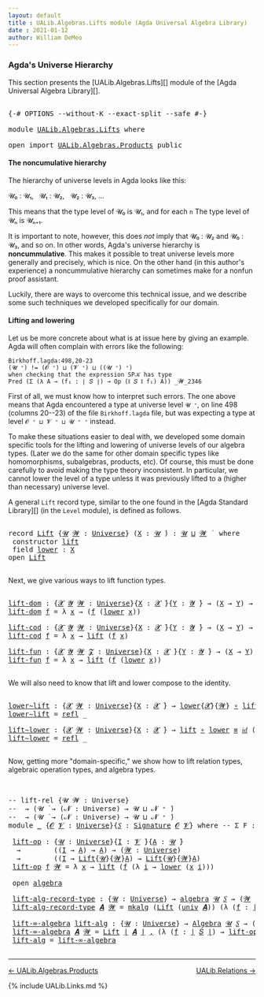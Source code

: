 ```yaml
---
layout: default
title : UALib.Algebras.Lifts module (Agda Universal Algebra Library)
date : 2021-01-12
author: William DeMeo
---
```


### <a id="agdas-universe-hierarchy">Agda's Universe Hierarchy</a>

This section presents the [UALib.Algebras.Lifts][] module of the [Agda Universal Algebra Library][].

<pre class="Agda">

<a id="319" class="Symbol">{-#</a> <a id="323" class="Keyword">OPTIONS</a> <a id="331" class="Pragma">--without-K</a> <a id="343" class="Pragma">--exact-split</a> <a id="357" class="Pragma">--safe</a> <a id="364" class="Symbol">#-}</a>

<a id="369" class="Keyword">module</a> <a id="376" href="UALib.Algebras.Lifts.html" class="Module">UALib.Algebras.Lifts</a> <a id="397" class="Keyword">where</a>

<a id="404" class="Keyword">open</a> <a id="409" class="Keyword">import</a> <a id="416" href="UALib.Algebras.Products.html" class="Module">UALib.Algebras.Products</a> <a id="440" class="Keyword">public</a>
</pre>

#### The noncumulative hierarchy

The hierarchy of universe levels in Agda looks like this:

𝓤₀ : 𝓤₁, &nbsp; 𝓤₁ : 𝓤₂, &nbsp; 𝓤₂ : 𝓤₃, …

This means that the type level of 𝓤₀ is 𝓤₁, and for each `n` The type level of 𝓤ₙ is 𝓤ₙ₊₁.

It is important to note, however, this does *not* imply that 𝓤₀ : 𝓤₂ and 𝓤₀ : 𝓤₃, and so on.  In other words, Agda's universe hierarchy is **noncummulative**.  This makes it possible to treat universe levels more generally and precisely, which is nice. On the other hand (in this author's experience) a noncummulative hierarchy can sometimes make for a nonfun proof assistant.

Luckily, there are ways to overcome this technical issue, and we describe some such techniques we developed specifically for our domain.

#### Lifting and lowering

Let us be more concrete about what is at issue here by giving an example. Agda will often complain with errors like the following:

```
Birkhoff.lagda:498,20-23
(𝓤 ⁺) != (𝓞 ⁺) ⊔ (𝓥 ⁺) ⊔ ((𝓤 ⁺) ⁺)
when checking that the expression SP𝒦 has type
Pred (Σ (λ A → (f₁ : ∣ 𝑆 ∣) → Op (∥ 𝑆 ∥ f₁) A)) _𝓦_2346
```

First of all, we must know how to interpret such errors. The one above means that Agda encountered a type at universe level `𝓤 ⁺`, on line 498 (columns 20--23) of the file `Birkhoff.lagda` file, but was expecting a type at level `𝓞 ⁺ ⊔ 𝓥 ⁺ ⊔ 𝓤 ⁺ ⁺` instead.

To make these situations easier to deal with, we developed some domain specific tools for the lifting and lowering of universe levels of our algebra types. (Later we do the same for other domain specific types like homomorphisms, subalgebras, products, etc).  Of course, this must be done carefully to avoid making the type theory inconsistent.  In particular, we cannot lower the level of a type unless it was previously lifted to a (higher than necessary) universe level.

A general `Lift` record type, similar to the one found in the [Agda Standard Library][] (in the `Level` module), is defined as follows.

<pre class="Agda">

<a id="2420" class="Keyword">record</a> <a id="Lift"></a><a id="2427" href="UALib.Algebras.Lifts.html#2427" class="Record">Lift</a> <a id="2432" class="Symbol">{</a><a id="2433" href="UALib.Algebras.Lifts.html#2433" class="Bound">𝓤</a> <a id="2435" href="UALib.Algebras.Lifts.html#2435" class="Bound">𝓦</a> <a id="2437" class="Symbol">:</a> <a id="2439" href="universes.html#551" class="Postulate">Universe</a><a id="2447" class="Symbol">}</a> <a id="2449" class="Symbol">(</a><a id="2450" href="UALib.Algebras.Lifts.html#2450" class="Bound">X</a> <a id="2452" class="Symbol">:</a> <a id="2454" href="UALib.Algebras.Lifts.html#2433" class="Bound">𝓤</a> <a id="2456" href="universes.html#758" class="Function Operator">̇</a><a id="2457" class="Symbol">)</a> <a id="2459" class="Symbol">:</a> <a id="2461" href="UALib.Algebras.Lifts.html#2433" class="Bound">𝓤</a> <a id="2463" href="Agda.Primitive.html#636" class="Primitive Operator">⊔</a> <a id="2465" href="UALib.Algebras.Lifts.html#2435" class="Bound">𝓦</a> <a id="2467" href="universes.html#758" class="Function Operator">̇</a>  <a id="2470" class="Keyword">where</a>
 <a id="2477" class="Keyword">constructor</a> <a id="lift"></a><a id="2489" href="UALib.Algebras.Lifts.html#2489" class="InductiveConstructor">lift</a>
 <a id="2495" class="Keyword">field</a> <a id="Lift.lower"></a><a id="2501" href="UALib.Algebras.Lifts.html#2501" class="Field">lower</a> <a id="2507" class="Symbol">:</a> <a id="2509" href="UALib.Algebras.Lifts.html#2450" class="Bound">X</a>
<a id="2511" class="Keyword">open</a> <a id="2516" href="UALib.Algebras.Lifts.html#2427" class="Module">Lift</a>

</pre>

Next, we give various ways to lift function types.

<pre class="Agda">

<a id="lift-dom"></a><a id="2600" href="UALib.Algebras.Lifts.html#2600" class="Function">lift-dom</a> <a id="2609" class="Symbol">:</a> <a id="2611" class="Symbol">{</a><a id="2612" href="UALib.Algebras.Lifts.html#2612" class="Bound">𝓧</a> <a id="2614" href="UALib.Algebras.Lifts.html#2614" class="Bound">𝓨</a> <a id="2616" href="UALib.Algebras.Lifts.html#2616" class="Bound">𝓦</a> <a id="2618" class="Symbol">:</a> <a id="2620" href="universes.html#551" class="Postulate">Universe</a><a id="2628" class="Symbol">}{</a><a id="2630" href="UALib.Algebras.Lifts.html#2630" class="Bound">X</a> <a id="2632" class="Symbol">:</a> <a id="2634" href="UALib.Algebras.Lifts.html#2612" class="Bound">𝓧</a> <a id="2636" href="universes.html#758" class="Function Operator">̇</a><a id="2637" class="Symbol">}{</a><a id="2639" href="UALib.Algebras.Lifts.html#2639" class="Bound">Y</a> <a id="2641" class="Symbol">:</a> <a id="2643" href="UALib.Algebras.Lifts.html#2614" class="Bound">𝓨</a> <a id="2645" href="universes.html#758" class="Function Operator">̇</a><a id="2646" class="Symbol">}</a> <a id="2648" class="Symbol">→</a> <a id="2650" class="Symbol">(</a><a id="2651" href="UALib.Algebras.Lifts.html#2630" class="Bound">X</a> <a id="2653" class="Symbol">→</a> <a id="2655" href="UALib.Algebras.Lifts.html#2639" class="Bound">Y</a><a id="2656" class="Symbol">)</a> <a id="2658" class="Symbol">→</a> <a id="2660" class="Symbol">(</a><a id="2661" href="UALib.Algebras.Lifts.html#2427" class="Record">Lift</a><a id="2665" class="Symbol">{</a><a id="2666" href="UALib.Algebras.Lifts.html#2612" class="Bound">𝓧</a><a id="2667" class="Symbol">}{</a><a id="2669" href="UALib.Algebras.Lifts.html#2616" class="Bound">𝓦</a><a id="2670" class="Symbol">}</a> <a id="2672" href="UALib.Algebras.Lifts.html#2630" class="Bound">X</a> <a id="2674" class="Symbol">→</a> <a id="2676" href="UALib.Algebras.Lifts.html#2639" class="Bound">Y</a><a id="2677" class="Symbol">)</a>
<a id="2679" href="UALib.Algebras.Lifts.html#2600" class="Function">lift-dom</a> <a id="2688" href="UALib.Algebras.Lifts.html#2688" class="Bound">f</a> <a id="2690" class="Symbol">=</a> <a id="2692" class="Symbol">λ</a> <a id="2694" href="UALib.Algebras.Lifts.html#2694" class="Bound">x</a> <a id="2696" class="Symbol">→</a> <a id="2698" class="Symbol">(</a><a id="2699" href="UALib.Algebras.Lifts.html#2688" class="Bound">f</a> <a id="2701" class="Symbol">(</a><a id="2702" href="UALib.Algebras.Lifts.html#2501" class="Field">lower</a> <a id="2708" href="UALib.Algebras.Lifts.html#2694" class="Bound">x</a><a id="2709" class="Symbol">))</a>

<a id="lift-cod"></a><a id="2713" href="UALib.Algebras.Lifts.html#2713" class="Function">lift-cod</a> <a id="2722" class="Symbol">:</a> <a id="2724" class="Symbol">{</a><a id="2725" href="UALib.Algebras.Lifts.html#2725" class="Bound">𝓧</a> <a id="2727" href="UALib.Algebras.Lifts.html#2727" class="Bound">𝓨</a> <a id="2729" href="UALib.Algebras.Lifts.html#2729" class="Bound">𝓦</a> <a id="2731" class="Symbol">:</a> <a id="2733" href="universes.html#551" class="Postulate">Universe</a><a id="2741" class="Symbol">}{</a><a id="2743" href="UALib.Algebras.Lifts.html#2743" class="Bound">X</a> <a id="2745" class="Symbol">:</a> <a id="2747" href="UALib.Algebras.Lifts.html#2725" class="Bound">𝓧</a> <a id="2749" href="universes.html#758" class="Function Operator">̇</a><a id="2750" class="Symbol">}{</a><a id="2752" href="UALib.Algebras.Lifts.html#2752" class="Bound">Y</a> <a id="2754" class="Symbol">:</a> <a id="2756" href="UALib.Algebras.Lifts.html#2727" class="Bound">𝓨</a> <a id="2758" href="universes.html#758" class="Function Operator">̇</a><a id="2759" class="Symbol">}</a> <a id="2761" class="Symbol">→</a> <a id="2763" class="Symbol">(</a><a id="2764" href="UALib.Algebras.Lifts.html#2743" class="Bound">X</a> <a id="2766" class="Symbol">→</a> <a id="2768" href="UALib.Algebras.Lifts.html#2752" class="Bound">Y</a><a id="2769" class="Symbol">)</a> <a id="2771" class="Symbol">→</a> <a id="2773" class="Symbol">(</a><a id="2774" href="UALib.Algebras.Lifts.html#2743" class="Bound">X</a> <a id="2776" class="Symbol">→</a> <a id="2778" href="UALib.Algebras.Lifts.html#2427" class="Record">Lift</a><a id="2782" class="Symbol">{</a><a id="2783" href="UALib.Algebras.Lifts.html#2727" class="Bound">𝓨</a><a id="2784" class="Symbol">}{</a><a id="2786" href="UALib.Algebras.Lifts.html#2729" class="Bound">𝓦</a><a id="2787" class="Symbol">}</a> <a id="2789" href="UALib.Algebras.Lifts.html#2752" class="Bound">Y</a><a id="2790" class="Symbol">)</a>
<a id="2792" href="UALib.Algebras.Lifts.html#2713" class="Function">lift-cod</a> <a id="2801" href="UALib.Algebras.Lifts.html#2801" class="Bound">f</a> <a id="2803" class="Symbol">=</a> <a id="2805" class="Symbol">λ</a> <a id="2807" href="UALib.Algebras.Lifts.html#2807" class="Bound">x</a> <a id="2809" class="Symbol">→</a> <a id="2811" href="UALib.Algebras.Lifts.html#2489" class="InductiveConstructor">lift</a> <a id="2816" class="Symbol">(</a><a id="2817" href="UALib.Algebras.Lifts.html#2801" class="Bound">f</a> <a id="2819" href="UALib.Algebras.Lifts.html#2807" class="Bound">x</a><a id="2820" class="Symbol">)</a>

<a id="lift-fun"></a><a id="2823" href="UALib.Algebras.Lifts.html#2823" class="Function">lift-fun</a> <a id="2832" class="Symbol">:</a> <a id="2834" class="Symbol">{</a><a id="2835" href="UALib.Algebras.Lifts.html#2835" class="Bound">𝓧</a> <a id="2837" href="UALib.Algebras.Lifts.html#2837" class="Bound">𝓨</a> <a id="2839" href="UALib.Algebras.Lifts.html#2839" class="Bound">𝓦</a> <a id="2841" href="UALib.Algebras.Lifts.html#2841" class="Bound">𝓩</a> <a id="2843" class="Symbol">:</a> <a id="2845" href="universes.html#551" class="Postulate">Universe</a><a id="2853" class="Symbol">}{</a><a id="2855" href="UALib.Algebras.Lifts.html#2855" class="Bound">X</a> <a id="2857" class="Symbol">:</a> <a id="2859" href="UALib.Algebras.Lifts.html#2835" class="Bound">𝓧</a> <a id="2861" href="universes.html#758" class="Function Operator">̇</a><a id="2862" class="Symbol">}{</a><a id="2864" href="UALib.Algebras.Lifts.html#2864" class="Bound">Y</a> <a id="2866" class="Symbol">:</a> <a id="2868" href="UALib.Algebras.Lifts.html#2837" class="Bound">𝓨</a> <a id="2870" href="universes.html#758" class="Function Operator">̇</a><a id="2871" class="Symbol">}</a> <a id="2873" class="Symbol">→</a> <a id="2875" class="Symbol">(</a><a id="2876" href="UALib.Algebras.Lifts.html#2855" class="Bound">X</a> <a id="2878" class="Symbol">→</a> <a id="2880" href="UALib.Algebras.Lifts.html#2864" class="Bound">Y</a><a id="2881" class="Symbol">)</a> <a id="2883" class="Symbol">→</a> <a id="2885" class="Symbol">(</a><a id="2886" href="UALib.Algebras.Lifts.html#2427" class="Record">Lift</a><a id="2890" class="Symbol">{</a><a id="2891" href="UALib.Algebras.Lifts.html#2835" class="Bound">𝓧</a><a id="2892" class="Symbol">}{</a><a id="2894" href="UALib.Algebras.Lifts.html#2839" class="Bound">𝓦</a><a id="2895" class="Symbol">}</a> <a id="2897" href="UALib.Algebras.Lifts.html#2855" class="Bound">X</a> <a id="2899" class="Symbol">→</a> <a id="2901" href="UALib.Algebras.Lifts.html#2427" class="Record">Lift</a><a id="2905" class="Symbol">{</a><a id="2906" href="UALib.Algebras.Lifts.html#2837" class="Bound">𝓨</a><a id="2907" class="Symbol">}{</a><a id="2909" href="UALib.Algebras.Lifts.html#2841" class="Bound">𝓩</a><a id="2910" class="Symbol">}</a> <a id="2912" href="UALib.Algebras.Lifts.html#2864" class="Bound">Y</a><a id="2913" class="Symbol">)</a>
<a id="2915" href="UALib.Algebras.Lifts.html#2823" class="Function">lift-fun</a> <a id="2924" href="UALib.Algebras.Lifts.html#2924" class="Bound">f</a> <a id="2926" class="Symbol">=</a> <a id="2928" class="Symbol">λ</a> <a id="2930" href="UALib.Algebras.Lifts.html#2930" class="Bound">x</a> <a id="2932" class="Symbol">→</a> <a id="2934" href="UALib.Algebras.Lifts.html#2489" class="InductiveConstructor">lift</a> <a id="2939" class="Symbol">(</a><a id="2940" href="UALib.Algebras.Lifts.html#2924" class="Bound">f</a> <a id="2942" class="Symbol">(</a><a id="2943" href="UALib.Algebras.Lifts.html#2501" class="Field">lower</a> <a id="2949" href="UALib.Algebras.Lifts.html#2930" class="Bound">x</a><a id="2950" class="Symbol">))</a>

</pre>

We will also need to know that lift and lower compose to the identity.

<pre class="Agda">

<a id="lower∼lift"></a><a id="3052" href="UALib.Algebras.Lifts.html#3052" class="Function">lower∼lift</a> <a id="3063" class="Symbol">:</a> <a id="3065" class="Symbol">{</a><a id="3066" href="UALib.Algebras.Lifts.html#3066" class="Bound">𝓧</a> <a id="3068" href="UALib.Algebras.Lifts.html#3068" class="Bound">𝓦</a> <a id="3070" class="Symbol">:</a> <a id="3072" href="universes.html#551" class="Postulate">Universe</a><a id="3080" class="Symbol">}{</a><a id="3082" href="UALib.Algebras.Lifts.html#3082" class="Bound">X</a> <a id="3084" class="Symbol">:</a> <a id="3086" href="UALib.Algebras.Lifts.html#3066" class="Bound">𝓧</a> <a id="3088" href="universes.html#758" class="Function Operator">̇</a><a id="3089" class="Symbol">}</a> <a id="3091" class="Symbol">→</a> <a id="3093" href="UALib.Algebras.Lifts.html#2501" class="Field">lower</a><a id="3098" class="Symbol">{</a><a id="3099" href="UALib.Algebras.Lifts.html#3066" class="Bound">𝓧</a><a id="3100" class="Symbol">}{</a><a id="3102" href="UALib.Algebras.Lifts.html#3068" class="Bound">𝓦</a><a id="3103" class="Symbol">}</a> <a id="3105" href="MGS-MLTT.html#3813" class="Function Operator">∘</a> <a id="3107" href="UALib.Algebras.Lifts.html#2489" class="InductiveConstructor">lift</a> <a id="3112" href="MGS-MLTT.html#4207" class="Datatype Operator">≡</a> <a id="3114" href="MGS-MLTT.html#3778" class="Function">𝑖𝑑</a> <a id="3117" href="UALib.Algebras.Lifts.html#3082" class="Bound">X</a>
<a id="3119" href="UALib.Algebras.Lifts.html#3052" class="Function">lower∼lift</a> <a id="3130" class="Symbol">=</a> <a id="3132" href="UALib.Prelude.Preliminaries.html#5690" class="InductiveConstructor">refl</a> <a id="3137" class="Symbol">_</a>

<a id="lift∼lower"></a><a id="3140" href="UALib.Algebras.Lifts.html#3140" class="Function">lift∼lower</a> <a id="3151" class="Symbol">:</a> <a id="3153" class="Symbol">{</a><a id="3154" href="UALib.Algebras.Lifts.html#3154" class="Bound">𝓧</a> <a id="3156" href="UALib.Algebras.Lifts.html#3156" class="Bound">𝓦</a> <a id="3158" class="Symbol">:</a> <a id="3160" href="universes.html#551" class="Postulate">Universe</a><a id="3168" class="Symbol">}{</a><a id="3170" href="UALib.Algebras.Lifts.html#3170" class="Bound">X</a> <a id="3172" class="Symbol">:</a> <a id="3174" href="UALib.Algebras.Lifts.html#3154" class="Bound">𝓧</a> <a id="3176" href="universes.html#758" class="Function Operator">̇</a><a id="3177" class="Symbol">}</a> <a id="3179" class="Symbol">→</a> <a id="3181" href="UALib.Algebras.Lifts.html#2489" class="InductiveConstructor">lift</a> <a id="3186" href="MGS-MLTT.html#3813" class="Function Operator">∘</a> <a id="3188" href="UALib.Algebras.Lifts.html#2501" class="Field">lower</a> <a id="3194" href="MGS-MLTT.html#4207" class="Datatype Operator">≡</a> <a id="3196" href="MGS-MLTT.html#3778" class="Function">𝑖𝑑</a> <a id="3199" class="Symbol">(</a><a id="3200" href="UALib.Algebras.Lifts.html#2427" class="Record">Lift</a><a id="3204" class="Symbol">{</a><a id="3205" href="UALib.Algebras.Lifts.html#3154" class="Bound">𝓧</a><a id="3206" class="Symbol">}{</a><a id="3208" href="UALib.Algebras.Lifts.html#3156" class="Bound">𝓦</a><a id="3209" class="Symbol">}</a> <a id="3211" href="UALib.Algebras.Lifts.html#3170" class="Bound">X</a><a id="3212" class="Symbol">)</a>
<a id="3214" href="UALib.Algebras.Lifts.html#3140" class="Function">lift∼lower</a> <a id="3225" class="Symbol">=</a> <a id="3227" href="UALib.Prelude.Preliminaries.html#5690" class="InductiveConstructor">refl</a> <a id="3232" class="Symbol">_</a>

</pre>

Now, getting more "domain-specific," we show how to lift relation types, algebraic operation types, and algebra types.

<pre class="Agda">


<a id="3382" class="Comment">-- lift-rel {𝓤 𝓦 : Universe}</a>
<a id="3411" class="Comment">--  → (𝓤 ̇ → (𝓝 : Universe) → 𝓤 ⊔ 𝓝 ⁺ ̇)</a>
<a id="3452" class="Comment">--  → (𝓤 ̇ → (𝓝 : Universe) → 𝓤 ⊔ 𝓝 ⁺ ̇)</a>
<a id="3493" class="Keyword">module</a> <a id="3500" href="UALib.Algebras.Lifts.html#3500" class="Module">_</a> <a id="3502" class="Symbol">{</a><a id="3503" href="UALib.Algebras.Lifts.html#3503" class="Bound">𝓞</a> <a id="3505" href="UALib.Algebras.Lifts.html#3505" class="Bound">𝓥</a> <a id="3507" class="Symbol">:</a> <a id="3509" href="universes.html#551" class="Postulate">Universe</a><a id="3517" class="Symbol">}{</a><a id="3519" href="UALib.Algebras.Lifts.html#3519" class="Bound">𝑆</a> <a id="3521" class="Symbol">:</a> <a id="3523" href="UALib.Algebras.Signatures.html#1457" class="Function">Signature</a> <a id="3533" href="UALib.Algebras.Lifts.html#3503" class="Bound">𝓞</a> <a id="3535" href="UALib.Algebras.Lifts.html#3505" class="Bound">𝓥</a><a id="3536" class="Symbol">}</a> <a id="3538" class="Keyword">where</a> <a id="3544" class="Comment">-- Σ F ꞉ 𝓞 ̇ , ( F → 𝓥 ̇)} where</a>

 <a id="3579" href="UALib.Algebras.Lifts.html#3579" class="Function">lift-op</a> <a id="3587" class="Symbol">:</a> <a id="3589" class="Symbol">{</a><a id="3590" href="UALib.Algebras.Lifts.html#3590" class="Bound">𝓤</a> <a id="3592" class="Symbol">:</a> <a id="3594" href="universes.html#551" class="Postulate">Universe</a><a id="3602" class="Symbol">}{</a><a id="3604" href="UALib.Algebras.Lifts.html#3604" class="Bound">I</a> <a id="3606" class="Symbol">:</a> <a id="3608" href="UALib.Algebras.Lifts.html#3505" class="Bound">𝓥</a> <a id="3610" href="universes.html#758" class="Function Operator">̇</a><a id="3611" class="Symbol">}{</a><a id="3613" href="UALib.Algebras.Lifts.html#3613" class="Bound">A</a> <a id="3615" class="Symbol">:</a> <a id="3617" href="UALib.Algebras.Lifts.html#3590" class="Bound">𝓤</a> <a id="3619" href="universes.html#758" class="Function Operator">̇</a><a id="3620" class="Symbol">}</a>
  <a id="3624" class="Symbol">→</a>        <a id="3633" class="Symbol">((</a><a id="3635" href="UALib.Algebras.Lifts.html#3604" class="Bound">I</a> <a id="3637" class="Symbol">→</a> <a id="3639" href="UALib.Algebras.Lifts.html#3613" class="Bound">A</a><a id="3640" class="Symbol">)</a> <a id="3642" class="Symbol">→</a> <a id="3644" href="UALib.Algebras.Lifts.html#3613" class="Bound">A</a><a id="3645" class="Symbol">)</a> <a id="3647" class="Symbol">→</a> <a id="3649" class="Symbol">(</a><a id="3650" href="UALib.Algebras.Lifts.html#3650" class="Bound">𝓦</a> <a id="3652" class="Symbol">:</a> <a id="3654" href="universes.html#551" class="Postulate">Universe</a><a id="3662" class="Symbol">)</a>
  <a id="3666" class="Symbol">→</a>        <a id="3675" class="Symbol">((</a><a id="3677" href="UALib.Algebras.Lifts.html#3604" class="Bound">I</a> <a id="3679" class="Symbol">→</a> <a id="3681" href="UALib.Algebras.Lifts.html#2427" class="Record">Lift</a><a id="3685" class="Symbol">{</a><a id="3686" href="UALib.Algebras.Lifts.html#3590" class="Bound">𝓤</a><a id="3687" class="Symbol">}{</a><a id="3689" href="UALib.Algebras.Lifts.html#3650" class="Bound">𝓦</a><a id="3690" class="Symbol">}</a><a id="3691" href="UALib.Algebras.Lifts.html#3613" class="Bound">A</a><a id="3692" class="Symbol">)</a> <a id="3694" class="Symbol">→</a> <a id="3696" href="UALib.Algebras.Lifts.html#2427" class="Record">Lift</a><a id="3700" class="Symbol">{</a><a id="3701" href="UALib.Algebras.Lifts.html#3590" class="Bound">𝓤</a><a id="3702" class="Symbol">}{</a><a id="3704" href="UALib.Algebras.Lifts.html#3650" class="Bound">𝓦</a><a id="3705" class="Symbol">}</a><a id="3706" href="UALib.Algebras.Lifts.html#3613" class="Bound">A</a><a id="3707" class="Symbol">)</a>
 <a id="3710" href="UALib.Algebras.Lifts.html#3579" class="Function">lift-op</a> <a id="3718" href="UALib.Algebras.Lifts.html#3718" class="Bound">f</a> <a id="3720" href="UALib.Algebras.Lifts.html#3720" class="Bound">𝓦</a> <a id="3722" class="Symbol">=</a> <a id="3724" class="Symbol">λ</a> <a id="3726" href="UALib.Algebras.Lifts.html#3726" class="Bound">x</a> <a id="3728" class="Symbol">→</a> <a id="3730" href="UALib.Algebras.Lifts.html#2489" class="InductiveConstructor">lift</a> <a id="3735" class="Symbol">(</a><a id="3736" href="UALib.Algebras.Lifts.html#3718" class="Bound">f</a> <a id="3738" class="Symbol">(λ</a> <a id="3741" href="UALib.Algebras.Lifts.html#3741" class="Bound">i</a> <a id="3743" class="Symbol">→</a> <a id="3745" href="UALib.Algebras.Lifts.html#2501" class="Field">lower</a> <a id="3751" class="Symbol">(</a><a id="3752" href="UALib.Algebras.Lifts.html#3726" class="Bound">x</a> <a id="3754" href="UALib.Algebras.Lifts.html#3741" class="Bound">i</a><a id="3755" class="Symbol">)))</a>

 <a id="3761" class="Keyword">open</a> <a id="3766" href="UALib.Algebras.Algebras.html#2047" class="Module">algebra</a>

 <a id="3776" href="UALib.Algebras.Lifts.html#3776" class="Function">lift-alg-record-type</a> <a id="3797" class="Symbol">:</a> <a id="3799" class="Symbol">{</a><a id="3800" href="UALib.Algebras.Lifts.html#3800" class="Bound">𝓤</a> <a id="3802" class="Symbol">:</a> <a id="3804" href="universes.html#551" class="Postulate">Universe</a><a id="3812" class="Symbol">}</a> <a id="3814" class="Symbol">→</a> <a id="3816" href="UALib.Algebras.Algebras.html#2047" class="Record">algebra</a> <a id="3824" href="UALib.Algebras.Lifts.html#3800" class="Bound">𝓤</a> <a id="3826" href="UALib.Algebras.Lifts.html#3519" class="Bound">𝑆</a> <a id="3828" class="Symbol">→</a> <a id="3830" class="Symbol">(</a><a id="3831" href="UALib.Algebras.Lifts.html#3831" class="Bound">𝓦</a> <a id="3833" class="Symbol">:</a> <a id="3835" href="universes.html#551" class="Postulate">Universe</a><a id="3843" class="Symbol">)</a> <a id="3845" class="Symbol">→</a> <a id="3847" href="UALib.Algebras.Algebras.html#2047" class="Record">algebra</a> <a id="3855" class="Symbol">(</a><a id="3856" href="UALib.Algebras.Lifts.html#3800" class="Bound">𝓤</a> <a id="3858" href="Agda.Primitive.html#636" class="Primitive Operator">⊔</a> <a id="3860" href="UALib.Algebras.Lifts.html#3831" class="Bound">𝓦</a><a id="3861" class="Symbol">)</a> <a id="3863" href="UALib.Algebras.Lifts.html#3519" class="Bound">𝑆</a>
 <a id="3866" href="UALib.Algebras.Lifts.html#3776" class="Function">lift-alg-record-type</a> <a id="3887" href="UALib.Algebras.Lifts.html#3887" class="Bound">𝑨</a> <a id="3889" href="UALib.Algebras.Lifts.html#3889" class="Bound">𝓦</a> <a id="3891" class="Symbol">=</a> <a id="3893" href="UALib.Algebras.Algebras.html#2128" class="InductiveConstructor">mkalg</a> <a id="3899" class="Symbol">(</a><a id="3900" href="UALib.Algebras.Lifts.html#2427" class="Record">Lift</a> <a id="3905" class="Symbol">(</a><a id="3906" href="UALib.Algebras.Algebras.html#2145" class="Field">univ</a> <a id="3911" href="UALib.Algebras.Lifts.html#3887" class="Bound">𝑨</a><a id="3912" class="Symbol">))</a> <a id="3915" class="Symbol">(λ</a> <a id="3918" class="Symbol">(</a><a id="3919" href="UALib.Algebras.Lifts.html#3919" class="Bound">f</a> <a id="3921" class="Symbol">:</a> <a id="3923" href="UALib.Prelude.Preliminaries.html#10371" class="Function Operator">∣</a> <a id="3925" href="UALib.Algebras.Lifts.html#3519" class="Bound">𝑆</a> <a id="3927" href="UALib.Prelude.Preliminaries.html#10371" class="Function Operator">∣</a><a id="3928" class="Symbol">)</a> <a id="3930" class="Symbol">→</a> <a id="3932" href="UALib.Algebras.Lifts.html#3579" class="Function">lift-op</a> <a id="3940" class="Symbol">((</a><a id="3942" href="UALib.Algebras.Algebras.html#2159" class="Field">op</a> <a id="3945" href="UALib.Algebras.Lifts.html#3887" class="Bound">𝑨</a><a id="3946" class="Symbol">)</a> <a id="3948" href="UALib.Algebras.Lifts.html#3919" class="Bound">f</a><a id="3949" class="Symbol">)</a> <a id="3951" href="UALib.Algebras.Lifts.html#3889" class="Bound">𝓦</a><a id="3952" class="Symbol">)</a>

 <a id="3956" href="UALib.Algebras.Lifts.html#3956" class="Function">lift-∞-algebra</a> <a id="3971" href="UALib.Algebras.Lifts.html#3971" class="Function">lift-alg</a> <a id="3980" class="Symbol">:</a> <a id="3982" class="Symbol">{</a><a id="3983" href="UALib.Algebras.Lifts.html#3983" class="Bound">𝓤</a> <a id="3985" class="Symbol">:</a> <a id="3987" href="universes.html#551" class="Postulate">Universe</a><a id="3995" class="Symbol">}</a> <a id="3997" class="Symbol">→</a> <a id="3999" href="UALib.Algebras.Algebras.html#813" class="Function">Algebra</a> <a id="4007" href="UALib.Algebras.Lifts.html#3983" class="Bound">𝓤</a> <a id="4009" href="UALib.Algebras.Lifts.html#3519" class="Bound">𝑆</a> <a id="4011" class="Symbol">→</a> <a id="4013" class="Symbol">(</a><a id="4014" href="UALib.Algebras.Lifts.html#4014" class="Bound">𝓦</a> <a id="4016" class="Symbol">:</a> <a id="4018" href="universes.html#551" class="Postulate">Universe</a><a id="4026" class="Symbol">)</a> <a id="4028" class="Symbol">→</a> <a id="4030" href="UALib.Algebras.Algebras.html#813" class="Function">Algebra</a> <a id="4038" class="Symbol">(</a><a id="4039" href="UALib.Algebras.Lifts.html#3983" class="Bound">𝓤</a> <a id="4041" href="Agda.Primitive.html#636" class="Primitive Operator">⊔</a> <a id="4043" href="UALib.Algebras.Lifts.html#4014" class="Bound">𝓦</a><a id="4044" class="Symbol">)</a> <a id="4046" href="UALib.Algebras.Lifts.html#3519" class="Bound">𝑆</a>
 <a id="4049" href="UALib.Algebras.Lifts.html#3956" class="Function">lift-∞-algebra</a> <a id="4064" href="UALib.Algebras.Lifts.html#4064" class="Bound">𝑨</a> <a id="4066" href="UALib.Algebras.Lifts.html#4066" class="Bound">𝓦</a> <a id="4068" class="Symbol">=</a> <a id="4070" href="UALib.Algebras.Lifts.html#2427" class="Record">Lift</a> <a id="4075" href="UALib.Prelude.Preliminaries.html#10371" class="Function Operator">∣</a> <a id="4077" href="UALib.Algebras.Lifts.html#4064" class="Bound">𝑨</a> <a id="4079" href="UALib.Prelude.Preliminaries.html#10371" class="Function Operator">∣</a> <a id="4081" href="MGS-MLTT.html#2929" class="InductiveConstructor Operator">,</a> <a id="4083" class="Symbol">(λ</a> <a id="4086" class="Symbol">(</a><a id="4087" href="UALib.Algebras.Lifts.html#4087" class="Bound">f</a> <a id="4089" class="Symbol">:</a> <a id="4091" href="UALib.Prelude.Preliminaries.html#10371" class="Function Operator">∣</a> <a id="4093" href="UALib.Algebras.Lifts.html#3519" class="Bound">𝑆</a> <a id="4095" href="UALib.Prelude.Preliminaries.html#10371" class="Function Operator">∣</a><a id="4096" class="Symbol">)</a> <a id="4098" class="Symbol">→</a> <a id="4100" href="UALib.Algebras.Lifts.html#3579" class="Function">lift-op</a> <a id="4108" class="Symbol">(</a><a id="4109" href="UALib.Prelude.Preliminaries.html#10452" class="Function Operator">∥</a> <a id="4111" href="UALib.Algebras.Lifts.html#4064" class="Bound">𝑨</a> <a id="4113" href="UALib.Prelude.Preliminaries.html#10452" class="Function Operator">∥</a> <a id="4115" href="UALib.Algebras.Lifts.html#4087" class="Bound">f</a><a id="4116" class="Symbol">)</a> <a id="4118" href="UALib.Algebras.Lifts.html#4066" class="Bound">𝓦</a><a id="4119" class="Symbol">)</a>
 <a id="4122" href="UALib.Algebras.Lifts.html#3971" class="Function">lift-alg</a> <a id="4131" class="Symbol">=</a> <a id="4133" href="UALib.Algebras.Lifts.html#3956" class="Function">lift-∞-algebra</a>

</pre>

---------------

[← UALib.Algebras.Products](UALib.Algebras.Products.html)
<span style="float:right;">[UALib.Relations →](UALib.Relations.html)</span>

{% include UALib.Links.md %}
